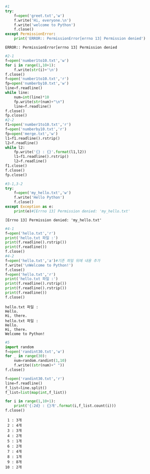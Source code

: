```python
#1
try:
    f=open('greet.txt','w')
    f.write('Hi, everyone.\n')
    f.write('welcome to Python')
    f.close()
except PermissionError:
    print('ERROR:: PermissionError[errno 13] Permission denied')
```

    ERROR:: PermissionError[errno 13] Permission denied
    


```python
#2-1
f=open('number1to10.txt','w')
for i in range(1,10+1):
    f.write(str(i)+'\n')
f.close()
f=open('number1to10.txt','r')
fp=open('numberby10.txt','w')
line=f.readline()
while line:
    num=int(line)*10
    fp.write(str(num)+"\n")
    line=f.readline()
f.close()
fp.close()
#2-2
f1=open('number1to10.txt','r')
f=open('numberby10.txt','r')
fp=open('merge.txt','w')
l1=f1.readline().rstrip()
l2=f.readline()
while l2:
    fp.write('{} : {}'.format(l1,l2))
    l1=f1.readline().rstrip()
    l2=f.readline()
f1.close()
f.close()
fp.close()
```


```python
#3-1,3-2
try:
    f=open('my_hello.txt','w')
    f.write('Hello Python')
    f.close()
except Exception as e:
    print(e)#[Errno 13] Permission denied: 'my_hello.txt'

```

    [Errno 13] Permission denied: 'my_hello.txt'
    


```python
#4-1
f=open('hello.txt','r')
print('hello.txt 파일 :')
print(f.readline().rstrip())
print(f.readline())
f.close()
#4-2
f=open('hello.txt','a')#기존 파일 뒤에 내용 추가
f.write('\nWelcome to Python!')
f.close()
f=open('hello.txt','r')
print('hello.txt 파일 :')
print(f.readline().rstrip())
print(f.readline().rstrip())
print(f.readline())
f.close()
```

    hello.txt 파일 :
    Hello.
    Hi, there.
    hello.txt 파일 :
    Hello.
    Hi, there.
    Welcome to Python!
    


```python
#5
import random
f=open('randint30.txt','w')
for _ in range(30):
    num=random.randint(1,10)
    f.write((str(num)+" "))
f.close()

f=open('randint30.txt','r')
line=f.readline()
f_list=line.split()
f_list=list(map(int,f_list))

for i in range(1,10+1):
    print('{:2d} : {}개'.format(i,f_list.count(i)))
f.close()
```

     1 : 3개
     2 : 4개
     3 : 3개
     4 : 2개
     5 : 1개
     6 : 2개
     7 : 4개
     8 : 1개
     9 : 8개
    10 : 2개
    
